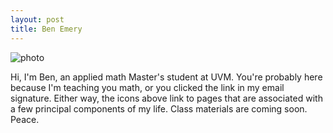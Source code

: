 ```yaml
---
layout: post
title: Ben Emery
---
```


![photo](https://scontent-iad3-1.xx.fbcdn.net/v/t1.0-9/16508_10206622313619312_6519242018168152819_n.jpg?oh=acf625e06bbdc5ef9b73f5d14ee9fe49&oe=5A194F44)

Hi, I'm Ben, an applied math Master's student at UVM. You're probably here because I'm teaching you math, or you clicked the link in my email signature. Either way, the icons above link to pages that are associated with a few principal components of my life. Class materials are coming soon. Peace.
